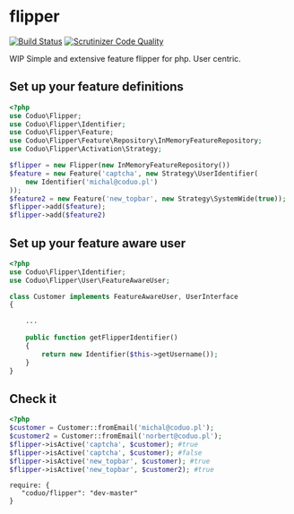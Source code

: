 flipper
====================
[![Build Status](https://travis-ci.org/coduo/flipper.svg?branch=master)](https://travis-ci.org/coduo/flipper)
[![Scrutinizer Code Quality](https://scrutinizer-ci.com/g/coduo/flipper/badges/quality-score.png?b=master)](https://scrutinizer-ci.com/g/coduo/flipper/?branch=master)


WIP
Simple and extensive feature flipper for php. User centric.

## Set up your feature definitions

```php
<?php
use Coduo\Flipper;
use Coduo\Flipper\Identifier;
use Coduo\Flipper\Feature;
use Coduo\Flipper\Feature\Repository\InMemoryFeatureRepository;
use Coduo\Flipper\Activation\Strategy;

$flipper = new Flipper(new InMemoryFeatureRepository())
$feature = new Feature('captcha', new Strategy\UserIdentifier(
    new Identifier('michal@coduo.pl')
));
$feature2 = new Feature('new_topbar', new Strategy\SystemWide(true));
$flipper->add($feature);
$flipper->add($feature2)
```

## Set up your feature aware user

```php
<?php
use Coduo\Flipper\Identifier;
use Coduo\Flipper\User\FeatureAwareUser;

class Customer implements FeatureAwareUser, UserInterface
{

    ...
    
    public function getFlipperIdentifier()
    {
        return new Identifier($this->getUsername());
    }
}
```

## Check it
```php
<?php
$customer = Customer::fromEmail('michal@coduo.pl');
$customer2 = Customer::fromEmail('norbert@coduo.pl');
$flipper->isActive('captcha', $customer); #true
$flipper->isActive('captcha', $customer); #false
$flipper->isActive('new_topbar', $customer); #true
$flipper->isActive('new_topbar', $customer2); #true
```

```
require: {
   "coduo/flipper": "dev-master"
}
```
